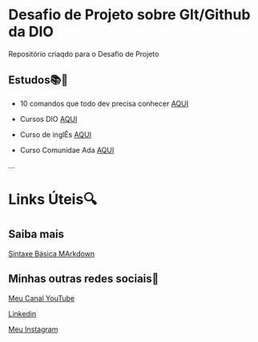# Desafio de Projeto sobre GIt/Github da DIO
Repositório criaqdo para o Desafio de Projeto

## Estudos📚📒
- 10 comandos que todo dev precisa conhecer [AQUI](https://www.freecodecamp.org/portuguese/news/10-comandos-do-git-que-todo-desenvolvedor-deveria-conhecer/)

- Cursos DIO [AQUI](https://web.dio.me)

- Curso de inglÊs [AQUI](https://curso.mairovergara.com/login)

- Curso Comunidae Ada [AQUI](https://sso.ada.tech)

...

# Links Úteis🔍

## Saiba mais
[Sintaxe Básica MArkdown](https://www.markdownguide.org/basic-syntax/)

## Minhas outras redes sociais📱

[Meu Canal YouTube](https://www.youtube.com/channel/UCTOsSCH5FAlob54XY9UrcTA)

[Linkedin](https://www.linkedin.com/in/jefferson-joão-ab969a223/)

[Meu Instagram](https://www.instagram.com/jeff.__.l/)

